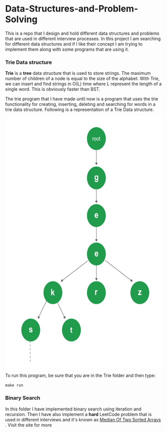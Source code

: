 # Data-Structures-and-Problem-Solving
This is a repo that I design and hold different data structures and problems that are used in different interview processes.
In this project I am searching for different data structures and if I like their concept I am trying to implement them along with some programs that are using it.

### Trie Data structure 
**Trie** is a **tree** data structure that is used to store strings. The maximum number of children of a node is equal to the size of the alphabet. With Trie, we can insert and find strings in O(L) time where L represent the length of a single word. This is obviously faster than BST.

The trie program that I have made until now is a program that uses the trie functionality for creating, inserting, deleting and searching for words in a trie data structure. Following is a representation of a Trie Data structure.


<p align="center"> 
 <img  width="800" height="800"  src="images/Trie.png">
</p>



To run this program, be sure that you are in the Trie folder and then type:
```
make run
```


### Binary Search
In this folder I have implemented binary search using iteration and recursion. Then I have also implement a **hard** LeetCode problem that is used in different interviews and it's known as [Median Of Two Sorted Arrays](https://leetcode.com/problems/median-of-two-sorted-arrays) . Visit the site for more
